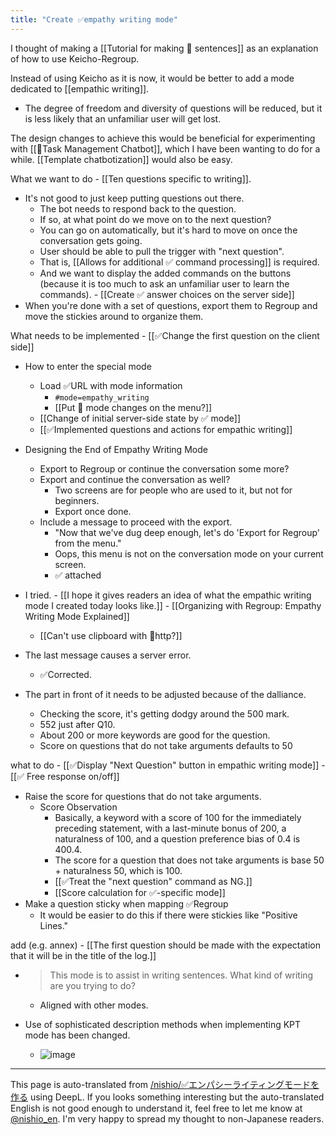 ```yaml
---
title: "Create ✅empathy writing mode"
---
```


I thought of making a [[Tutorial for making 🤔 sentences]] as an explanation of how to use Keicho-Regroup.

Instead of using Keicho as it is now, it would be better to add a mode dedicated to [[empathic writing]].
- The degree of freedom and diversity of questions will be reduced, but it is less likely that an unfamiliar user will get lost.

The design changes to achieve this would be beneficial for experimenting with [[🤔Task Management Chatbot]], which I have been wanting to do for a while. [[Template chatbotization]] would also be easy.

What we want to do
    - [[Ten questions specific to writing]].
- It's not good to just keep putting questions out there.
    - The bot needs to respond back to the question.
    - If so, at what point do we move on to the next question?
    - You can go on automatically, but it's hard to move on once the conversation gets going.
    - User should be able to pull the trigger with "next question".
    - That is, [[Allows for additional ✅ command processing]] is required.
    - And we want to display the added commands on the buttons (because it is too much to ask an unfamiliar user to learn the commands).
            - [[Create ✅ answer choices on the server side]]
- When you're done with a set of questions, export them to Regroup and move the stickies around to organize them.

What needs to be implemented
    - [[✅Change the first question on the client side]]
- How to enter the special mode
    - Load ✅URL with mode information
        - `#mode=empathy_writing`
        - [[Put 🤔 mode changes on the menu?]]
    - [[Change of initial server-side state by ✅ mode]]
    - [[✅Implemented questions and actions for empathic writing]]
- Designing the End of Empathy Writing Mode
    - Export to Regroup or continue the conversation some more?
    - Export and continue the conversation as well?
        - Two screens are for people who are used to it, but not for beginners.
        - Export once done.
    - Include a message to proceed with the export.
        - "Now that we've dug deep enough, let's do 'Export for Regroup' from the menu."
        - Oops, this menu is not on the conversation mode on your current screen.
        - ✅ attached

- I tried.
        - [[I hope it gives readers an idea of what the empathic writing mode I created today looks like.]]
        - [[Organizing with Regroup: Empathy Writing Mode Explained]]

    - [[Can't use clipboard with 🤔http?]]
- The last message causes a server error.
    - ✅Corrected.
- The part in front of it needs to be adjusted because of the dalliance.
    - Checking the score, it's getting dodgy around the 500 mark.
    - 552 just after Q10.
    - About 200 or more keywords are good for the question.
    - Score on questions that do not take arguments defaults to 50

what to do
    - [[✅Display "Next Question" button in empathic writing mode]]
    - [[✅ Free response on/off]]
- Raise the score for questions that do not take arguments.
    - Score Observation
        - Basically, a keyword with a score of 100 for the immediately preceding statement, with a last-minute bonus of 200, a naturalness of 100, and a question preference bias of 0.4 is 400.4.
        - The score for a question that does not take arguments is base 50 + naturalness 50, which is 100.
        - [[✅Treat the "next question" command as NG.]]
        - [[Score calculation for ✅-specific mode]]
- Make a question sticky when mapping ✅Regroup
    - It would be easier to do this if there were stickies like "Positive Lines."

add (e.g. annex)
    - [[The first question should be made with the expectation that it will be in the title of the log.]]
- > This mode is to assist in writing sentences. What kind of writing are you trying to do?
    - Aligned with other modes.

- Use of sophisticated description methods when implementing KPT mode has been changed.
    - ![image](https://gyazo.com/de03afb689b1c0eb35de36f4da07c600/thumb/1000)


---
This page is auto-translated from [/nishio/✅エンパシーライティングモードを作る](https://scrapbox.io/nishio/✅エンパシーライティングモードを作る) using DeepL. If you looks something interesting but the auto-translated English is not good enough to understand it, feel free to let me know at [@nishio_en](https://twitter.com/nishio_en). I'm very happy to spread my thought to non-Japanese readers.